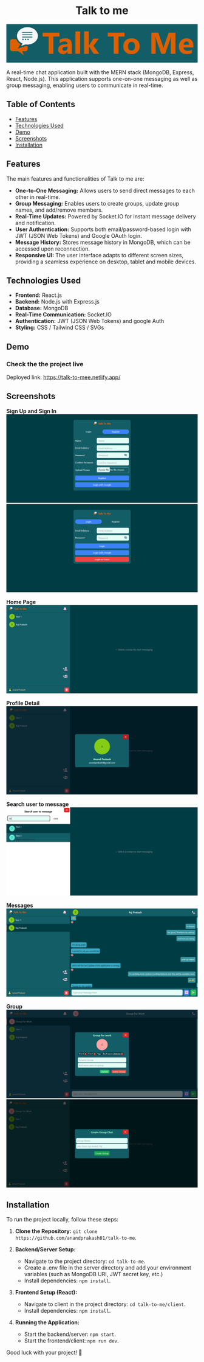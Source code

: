 <h1 style="text-align: center;" >
Talk to me
</h1>

![Project Logo](./client/src/assets/git/logo.png)

A real-time chat application built with the MERN stack (MongoDB, Express, React, Node.js). This application supports one-on-one messaging as well as group messaging, enabling users to communicate in real-time.

## Table of Contents

- [Features](#features)
- [Technologies Used](#Technologies-Used)
- [Demo](#demo)
- [Screenshots](#screenshots)
- [Installation](#installation)

## Features

The main features and functionalities of Talk to me are:

- **One-to-One Messaging:** Allows users to send direct messages to each other in real-time.
- **Group Messaging:** Enables users to create groups, update group names, and add/remove members.
- **Real-Time Updates:** Powered by Socket.IO for instant message delivery and notification.
- **User Authentication:** Supports both email/password-based login with JWT (JSON Web Tokens) and Google OAuth login.
- **Message History:** Stores message history in MongoDB, which can be accessed upon reconnection.
- **Responsive UI:** The user interface adapts to different screen sizes, providing a seamless experience on desktop, tablet and mobile devices.

## Technologies Used

- **Frontend:** React.js
- **Backend:** Node.js with Express.js
- **Database:** MongoDB
- **Real-Time Communication:** Socket.IO
- **Authentication:** JWT (JSON Web Tokens) and google Auth
- **Styling:** CSS / Tailwind CSS / SVGs

## Demo

### Check the the project live

Deployed link: https://talk-to-mee.netlify.app/

## Screenshots

**Sign Up and Sign In**
![Sign up](./client/src/assets/git/Register.png)
![Sign in](./client/src/assets/git/Login.png)

**Home Page**
![Home](./client/src/assets/git/Home.png)

**Profile Detail**
![Project Logo](./client/src/assets/git/ProfileDetail.png)

**Search user to message**
![Search user to message](./client/src/assets/git/SearchUserToMessage.png)

**Messages**
![Messages](./client/src/assets/git/Messages.png)

**Group**
![Update Group](./client/src/assets/git/GroupDetail.png)
![Group](./client/src/assets/git/CreateGroup.png)

## Installation

To run the project locally, follow these steps:

1. **Clone the Repository:** `git clone https://github.com/anandprakash01/talk-to-me`.

2. **Backend/Server Setup:**

   - Navigate to the project directory: `cd talk-to-me`.
   - Create a .env file in the server directory and add your environment variables (such as MongoDB URI, JWT secret key, etc.)
   - Install dependencies: `npm install`.

3. **Frontend Setup (React):**

   - Navigate to client in the project directory: `cd talk-to-me/client`.
   - Install dependencies: `npm install`.

4. **Running the Application:**
   - Start the backend/server: `npm start`.
   - Start the frontend/client: `npm run dev`.

Good luck with your project! 🚀
